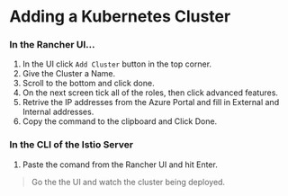 # Adding a Kubernetes Cluster

### In the Rancher UI...

1. In the UI click `Add Cluster` button in the top corner.
1. Give the Cluster a Name.
1. Scroll to the bottom and click done.
1. On the next screen tick all of the roles, then click advanced features.
1. Retrive the IP addresses from the Azure Portal and fill in External and Internal addresses.
1. Copy the command to the clipboard and Click Done.

### In the CLI of the Istio Server

1. Paste the comand from the Rancher UI and hit Enter.

>Go the the UI and watch the cluster being deployed.
